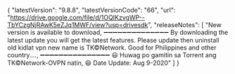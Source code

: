 {   "latestVersion": "9.8.8",   "latestVersionCode": "66",   "url": "https://drive.google.com/file/d/1OQIKzvgWP--TbYCzgNjRAwK5eZJq1MWF/view?usp=drivesdk",   "releaseNotes": [     "New version is available to download, ➖➖➖➖➖➖➖➖➖➖➖➖➖➖ By downloading the latest update you will get the latest features.  Please update then uninstall old kidlat vpn new name is TK©Network. 
Good for Philippines and other country...., ➖➖➖➖➖➖➖➖➖➖➖➖➖➖➖ 😃 Huwag po gamitin sa Torrent ang TK©Network-OVPN natin, 😆
Date Update: Aug 9-2020"   ] }
